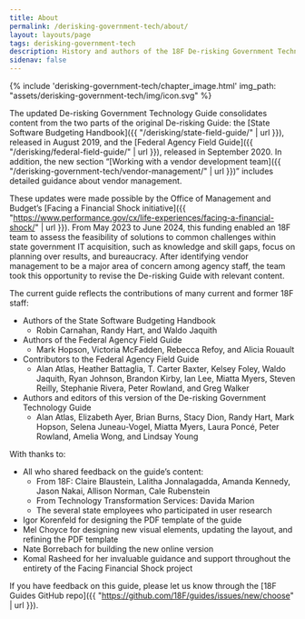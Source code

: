```yaml
---
title: About
permalink: /derisking-government-tech/about/
layout: layouts/page
tags: derisking-government-tech
description: History and authors of the 18F De-risking Government Technology Guide.
sidenav: false
---
```


{% include 'derisking-government-tech/chapter_image.html' img_path: "assets/derisking-government-tech/img/icon.svg" %}

The updated De-risking Government Technology Guide consolidates content from the two parts of the original De-risking Guide: the [State Software Budgeting Handbook]({{ "/derisking/state-field-guide/" | url }}), released in August 2019, and the [Federal Agency Field Guide]({{ "/derisking/federal-field-guide/" | url }}), released in September 2020. In addition, the new section “[Working with a vendor development team]({{ "/derisking-government-tech/vendor-management/" | url }})” includes detailed guidance about vendor management. 

These updates were made possible by the Office of Management and Budget’s [Facing a Financial Shock initiative]({{ "https://www.performance.gov/cx/life-experiences/facing-a-financial-shock/" | url }}). From May 2023 to June 2024, this funding enabled an 18F team to assess the feasibility of solutions to common challenges within state government IT acquisition, such as knowledge and skill gaps, focus on planning over results, and bureaucracy. After identifying vendor management to be a major area of concern among agency staff, the team took this opportunity to revise the De-risking Guide with relevant content.

The current guide reflects the contributions of many current and former 18F staff:

* Authors of the State Software Budgeting Handbook  
    * Robin Carnahan, Randy Hart, and Waldo Jaquith  
* Authors of the Federal Agency Field Guide  
    * Mark Hopson, Victoria McFadden, Rebecca Refoy, and Alicia Rouault   
* Contributors to the Federal Agency Field Guide  
    * Alan Atlas, Heather Battaglia, T. Carter Baxter, Kelsey Foley, Waldo Jaquith, Ryan Johnson, Brandon Kirby, Ian Lee, Miatta Myers, Steven Reilly, Stephanie Rivera, Peter Rowland, and Greg Walker  
* Authors and editors of this version of the De-risking Government Technology Guide
    * Alan Atlas, Elizabeth Ayer, Brian Burns, Stacy Dion, Randy Hart, Mark Hopson, Selena Juneau-Vogel, Miatta Myers, Laura Poncé, Peter Rowland, Amelia Wong, and Lindsay Young

With thanks to:

* All who shared feedback on the guide’s content:
    * From 18F: Claire Blaustein, Lalitha Jonnalagadda, Amanda Kennedy, Jason Nakai, Allison Norman, Cale Rubenstein
    * From Technology Transformation Services: Davida Marion
    * The several state employees who participated in user research
* Igor Korenfeld for designing the PDF template of the guide
* Mel Choyce for designing new visual elements, updating the layout, and refining the PDF template
* Nate Borrebach for building the new online version
* Komal Rasheed for her invaluable guidance and support throughout the entirety of the Facing Financial Shock project

If you have feedback on this guide, please let us know through the [18F Guides GitHub repo]({{ "https://github.com/18F/guides/issues/new/choose" | url }}).
